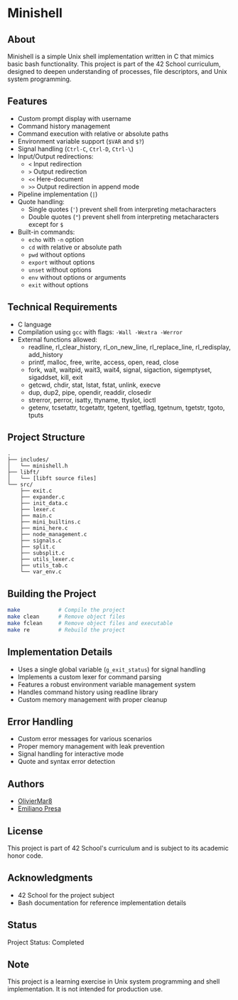 # Minishell

## About
Minishell is a simple Unix shell implementation written in C that mimics basic bash functionality. This project is part of the 42 School curriculum, designed to deepen understanding of processes, file descriptors, and Unix system programming.

## Features
- Custom prompt display with username
- Command history management
- Command execution with relative or absolute paths
- Environment variable support (`$VAR` and `$?`)
- Signal handling (`Ctrl-C`, `Ctrl-D`, `Ctrl-\`)
- Input/Output redirections:
  - `<` Input redirection
  - `>` Output redirection
  - `<<` Here-document
  - `>>` Output redirection in append mode
- Pipeline implementation (`|`)
- Quote handling:
  - Single quotes (`'`) prevent shell from interpreting metacharacters
  - Double quotes (`"`) prevent shell from interpreting metacharacters except for `$`
- Built-in commands:
  - `echo` with `-n` option
  - `cd` with relative or absolute path
  - `pwd` without options
  - `export` without options
  - `unset` without options
  - `env` without options or arguments
  - `exit` without options

## Technical Requirements
- C language
- Compilation using `gcc` with flags: `-Wall -Wextra -Werror`
- External functions allowed:
  - readline, rl_clear_history, rl_on_new_line, rl_replace_line, rl_redisplay, add_history
  - printf, malloc, free, write, access, open, read, close
  - fork, wait, waitpid, wait3, wait4, signal, sigaction, sigemptyset, sigaddset, kill, exit
  - getcwd, chdir, stat, lstat, fstat, unlink, execve
  - dup, dup2, pipe, opendir, readdir, closedir
  - strerror, perror, isatty, ttyname, ttyslot, ioctl
  - getenv, tcsetattr, tcgetattr, tgetent, tgetflag, tgetnum, tgetstr, tgoto, tputs

## Project Structure
```
.
├── includes/
│   └── minishell.h
├── libft/
│   └── [libft source files]
└── src/
    ├── exit.c
    ├── expander.c
    ├── init_data.c
    ├── lexer.c
    ├── main.c
    ├── mini_builtins.c
    ├── mini_here.c
    ├── node_management.c
    ├── signals.c
    ├── split.c
    ├── subsplit.c
    ├── utils_lexer.c
    ├── utils_tab.c
    └── var_env.c
```

## Building the Project
```bash
make            # Compile the project
make clean      # Remove object files
make fclean     # Remove object files and executable
make re         # Rebuild the project
```

## Implementation Details
- Uses a single global variable (`g_exit_status`) for signal handling
- Implements a custom lexer for command parsing
- Features a robust environment variable management system
- Handles command history using readline library
- Custom memory management with proper cleanup

## Error Handling
- Custom error messages for various scenarios
- Proper memory management with leak prevention
- Signal handling for interactive mode
- Quote and syntax error detection

## Authors
- [OlivierMar8](https://github.com/OlivierMar8)
- [Emiliano Presa](https://github.com/eprei)

## License
This project is part of 42 School's curriculum and is subject to its academic honor code.

## Acknowledgments
- 42 School for the project subject
- Bash documentation for reference implementation details

## Status
Project Status: Completed

## Note
This project is a learning exercise in Unix system programming and shell implementation. It is not intended for production use.
